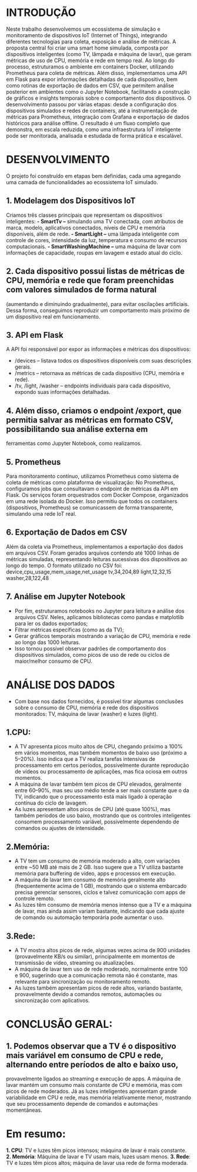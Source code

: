 # INTRODUÇÃO

Neste trabalho desenvolvemos um ecossistema de simulação e monitoramento de dispositivos IoT (Internet of Things), 
integrando diferentes tecnologias para coleta, exposição e análise de métricas. A proposta central foi criar uma smart home simulada, 
composta por dispositivos inteligentes (como TV, lâmpada e máquina de lavar), que geram métricas de uso de CPU, memória e rede em 
tempo real.
Ao longo do processo, estruturamos o ambiente em containers Docker, utilizando Prometheus para coleta de métricas. Além disso, 
implementamos uma API em Flask para expor informações detalhadas de cada dispositivo, 
bem como rotinas de exportação de dados em CSV, que permitem análise posterior em ambientes como o Jupyter Notebook, facilitando a 
construção de gráficos e insights temporais sobre o comportamento dos dispositivos.
O desenvolvimento passou por várias etapas: desde a configuração dos dispositivos simulados e redes de containers, 
até a instrumentação de métricas para Prometheus, integração com Grafana e exportação de dados históricos para análise offline. 
O resultado é um fluxo completo que demonstra, em escala reduzida, como uma infraestrutura IoT inteligente pode ser monitorada, 
analisada e estudada de forma prática e escalável.


# DESENVOLVIMENTO
O projeto foi construído em etapas bem definidas, cada uma agregando uma camada de funcionalidades ao ecossistema IoT simulado.
## 1. Modelagem dos Dispositivos IoT
  Criamos três classes principais que representam os dispositivos inteligentes:
**- SmartTv –** simulando uma TV conectada, com atributos de marca, modelo, aplicativos conectados, níveis de CPU e memória disponíveis, 
  além de rede.
**- SmartLight –** uma lâmpada inteligente com controle de cores, intensidade da luz, temperatura e consumo de recursos computacionais.
**- SmartWashingMachine –** uma máquina de lavar com informações de capacidade, roupas em lavagem e estado atual do ciclo.
## 2. Cada dispositivo possui listas de métricas de CPU, memória e rede que foram preenchidas com valores simulados de forma natural 
   (aumentando e diminuindo gradualmente), para evitar oscilações artificiais. Dessa forma, conseguimos reproduzir um comportamento 
   mais próximo de um dispositivo real em funcionamento.
## 3. API em Flask
A API foi responsável por expor as informações e métricas dos dispositivos:
- /devices – listava todos os dispositivos disponíveis com suas descrições gerais.
- /metrics – retornava as métricas de cada dispositivo (CPU, memória e rede).
- /tv, /light, /washer – endpoints individuais para cada dispositivo, expondo suas informações detalhadas.
## 4. Além disso, criamos o endpoint /export, que permitia salvar as métricas em formato CSV, possibilitando sua análise externa em 
ferramentas como Jupyter Notebook, como realizamos. 
## 5. Prometheus
Para monitoramento contínuo, utilizamos Prometheus como sistema de coleta de métricas como plataforma de visualização:
  No Prometheus, configuramos jobs que consultavam o endpoint de métricas da API em Flask.
  Os serviços foram orquestrados com Docker Compose, organizados em uma rede isolada do Docker.
  Isso permitiu que todos os containers (dispositivos, Prometheus) se comunicassem de forma transparente, 
  simulando uma rede IoT real.
## 6. Exportação de Dados em CSV
Além da coleta via Prometheus, implementamos a exportação dos dados em arquivos CSV. Foram gerados arquivos contendo até 
  1000 linhas de métricas simuladas, representando leituras sucessivas dos dispositivos ao longo do tempo.
  O formato utilizado no CSV foi:
    device,cpu_usage,mem_usage,net_usage
    tv,34,204,89
    light,12,32,15
    washer,28,122,48
## 7. Análise em Jupyter Notebook
- Por fim, estruturamos notebooks no Jupyter para leitura e análise dos arquivos CSV. Neles, aplicamos bibliotecas como pandas 
e matplotlib para ler os dados exportados;
- Filtrar métricas específicas (como as da TV);
- Gerar gráficos temporais mostrando a variação de CPU, memória e rede ao longo das 1000 leituras.
- Isso tornou possível observar padrões de comportamento dos dispositivos simulados, como picos de uso de rede ou ciclos de 
  maior/melhor consumo de CPU.


# ANÁLISE DOS DADOS
- Com base nos dados fornecidos, é possível tirar algumas conclusões sobre o consumo de CPU, memória e rede dos 
  dispositivos monitorados: TV, máquina de lavar (washer) e luzes (light).
## 1.CPU:
- A TV apresenta picos muito altos de CPU, chegando próximo a 100% em vários momentos, mas também momentos de baixo uso 
  (próximo a 5–20%). Isso indica que a TV realiza tarefas intensivas de processamento em certos períodos, possivelmente 
  durante reprodução de vídeos ou processamento de aplicações, mas fica ociosa em outros momentos.
- A máquina de lavar também tem picos de CPU elevados, geralmente entre 60–90%, mas seu uso médio tende a ser mais 
  constante que o da TV, indicando que o processamento está mais ligado à operação contínua do ciclo de lavagem.
- As luzes apresentam altos picos de CPU (até quase 100%), mas também períodos de uso baixo, mostrando que os controles 
  inteligentes consomem processamento variável, possivelmente dependendo de comandos ou ajustes de intensidade.
## 2.Memória:
- A TV tem um consumo de memória moderado a alto, com variações entre ~50 MB até mais de 2 GB. Isso sugere que a TV utiliza 
  bastante memória para buffering de vídeo, apps e processos em execução.
- A máquina de lavar tem consumo de memória geralmente alto (frequentemente acima de 1 GB), mostrando que o sistema embarcado 
  precisa gerenciar sensores, ciclos e talvez comunicação com apps de controle remoto.
- As luzes têm consumo de memória menos intenso que a TV e a máquina de lavar, mas ainda assim variam bastante, 
  indicando que cada ajuste de comando ou automação temporária pode aumentar o uso.
## 3.Rede:
- A TV mostra altos picos de rede, algumas vezes acima de 900 unidades (provavelmente KB/s ou similar), principalmente 
  em momentos de transmissão de vídeo, streaming ou atualizações.
- A máquina de lavar tem uso de rede moderado, normalmente entre 100 e 900, sugerindo que a comunicação remota não é constante, 
  mas relevante para sincronização ou monitoramento remoto.
- As luzes também apresentam picos de rede altos, variando bastante, provavelmente devido a comandos remotos, automações ou 
  sincronização com aplicativos.


# CONCLUSÃO GERAL:
## 1. Podemos observar que a TV é o dispositivo mais variável em consumo de CPU e rede, alternando entre períodos de alto e baixo uso, 
   provavelmente ligados ao streaming e execução de apps. A máquina de lavar mantém um consumo mais constante de CPU e memória, 
   mas com picos de rede moderados. Já as luzes inteligentes apresentam grande variabilidade em CPU e rede, mas memória relativamente 
   menor, mostrando que seu processamento depende de comandos e automações momentâneas.

# Em resumo:
**1. CPU**: TV e luzes têm picos intensos; máquina de lavar é mais constante.
**2. Memória**: Máquina de lavar e TV usam mais, luzes usam menos.
**3. Rede**: TV e luzes têm picos altos; máquina de lavar usa rede de forma moderada.
